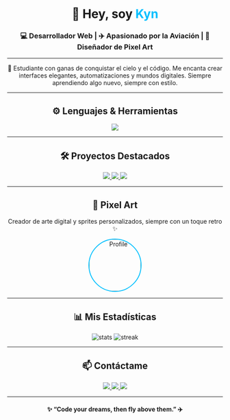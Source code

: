<!-- Banner -->
<h1 align="center">👋 Hey, soy <span style="color:#00bfff;">Kyn</span></h1>
<h3 align="center">💻 Desarrollador Web | ✈️ Apasionado por la Aviación | 🎨 Diseñador de Pixel Art</h3>

---

<!-- About me -->
<p align="center">
  🚀 Estudiante con ganas de conquistar el cielo y el código.  
  Me encanta crear interfaces elegantes, automatizaciones y mundos digitales.  
  Siempre aprendiendo algo nuevo, siempre con estilo.
</p>

---

<!-- Skills -->
<h2 align="center">⚙️ Lenguajes & Herramientas</h2>

<p align="center">
  <img src="https://skillicons.dev/icons?i=html,css,js,nodejs,react,java,python,git,github,vscode&theme=dark" />
</p>

---

<!-- Projects -->
<h2 align="center">🛠️ Proyectos Destacados</h2>

<p align="center">
  <a href="https://github.com/KynMC/SpeedCraft-Web">
    <img src="https://img.shields.io/badge/🌐 SpeedCraft%20Network-%23000?style=for-the-badge&logo=minecraft&logoColor=white" />
  </a>
  <a href="https://github.com/KynMC/Bot-WhatsApp">
    <img src="https://img.shields.io/badge/🤖%20Bot%20WhatsApp-%23232F3E?style=for-the-badge&logo=whatsapp&logoColor=white" />
  </a>
  <a href="https://github.com/KynMC/Pagina-Testimonios">
    <img src="https://img.shields.io/badge/📝%20Página%20Testimonios-%23000?style=for-the-badge&logo=vercel&logoColor=white" />
  </a>
</p>

---

<!-- Pixel Art -->
<h2 align="center">🎨 Pixel Art</h2>
<p align="center">Creador de arte digital y sprites personalizados, siempre con un toque retro ✨</p>

<p align="center">
  <img src="https://github.com/KynMC.png" width="120" style="border-radius:50%; border:2px solid #00bfff;" alt="Profile" />
</p>

---

<!-- Stats -->
<h2 align="center">📊 Mis Estadísticas</h2>

<p align="center">
  <img src="https://github-readme-stats.vercel.app/api?username=KynMC&show_icons=true&theme=tokyonight" alt="stats" />
  <img src="https://github-readme-streak-stats.herokuapp.com/?user=KynMC&theme=tokyonight" alt="streak" />
</p>

---

<!-- Contact -->
<h2 align="center">📫 Contáctame</h2>

<p align="center">
  <a href="mailto:tuemail@example.com">
    <img src="https://img.shields.io/badge/Email-%2300bfff?style=for-the-badge&logo=gmail&logoColor=white" />
  </a>
  <a href="https://discord.gg/">
    <img src="https://img.shields.io/badge/Discord-%2300bfff?style=for-the-badge&logo=discord&logoColor=white" />
  </a>
  <a href="https://www.linkedin.com/">
    <img src="https://img.shields.io/badge/LinkedIn-%2300bfff?style=for-the-badge&logo=linkedin&logoColor=white" />
  </a>
</p>

---

<h4 align="center">✨ “Code your dreams, then fly above them.” ✈️</h4>
